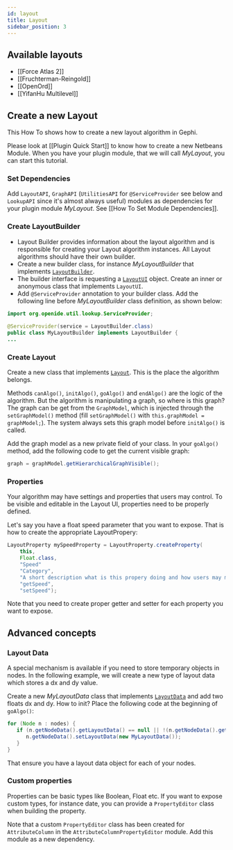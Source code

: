 ```yaml
---
id: layout
title: Layout
sidebar_position: 3
---
```


## Available layouts

- [[Force Atlas 2]]
- [[Fruchterman-Reingold]]
- [[OpenOrd]]
- [[YifanHu Multilevel]]

## Create a new Layout

This How To shows how to create a new layout algorithm in Gephi.

Please look at [[Plugin Quick Start]] to know how to create a new Netbeans Module. When you have your plugin module, that we will call *MyLayout*, you can start this tutorial.

### Set Dependencies

Add `LayoutAPI`, `GraphAPI` (`UtilitiesAPI` for `@ServiceProvider` see below and `LookupAPI` since it's almost always useful) modules as dependencies for your plugin module *MyLayout*. See [[How To Set Module Dependencies]].

### Create LayoutBuilder

* Layout Builder provides information about the layout algorithm and is responsible for creating your Layout algorithm instances. All Layout algorithms should have their own builder.
* Create a new builder class, for instance *MyLayoutBuilder* that implements [`LayoutBuilder`](http://gephi.org/docs/api/org/gephi/layout/spi/LayoutBuilder.html).
* The builder interface is requesting a [`LayoutUI`](http://gephi.org/docs/api/org/gephi/layout/spi/LayoutUI.html) object. Create an inner or anonymous class that implements `LayoutUI`.
* Add `@ServiceProvider` annotation to your builder class. Add the following line before *MyLayoutBuilder* class definition, as shown below:

```java
import org.openide.util.lookup.ServiceProvider;
 
@ServiceProvider(service = LayoutBuilder.class)
public class MyLayoutBuilder implements LayoutBuilder {
...
```

### Create Layout

Create a new class that implements [`Layout`](http://gephi.org/docs/api/org/gephi/layout/spi/Layout.html). This is the place the algorithm belongs.

Methods `canAlgo()`, `initAlgo()`, `goAlgo()` and `endAlgo()` are the logic of the algorithm. But the algorithm is manipulating a graph, so where is this graph? The graph can be get from the `GraphModel`, which is injected through the `setGraphModel()` method (fill `setGraphModel()` with `this.graphModel = graphModel;`). The system always sets this graph model before `initAlgo()` is called.

Add the graph model as a new private field of your class.
In your `goAlgo()` method, add the following code to get the current visible graph:

```java
graph = graphModel.getHierarchicalGraphVisible();
```

### Properties

Your algorithm may have settings and properties that users may control. To be visible and editable in the Layout UI, properties need to be properly defined.

Let's say you have a float speed parameter that you want to expose. That is how to create the appropriate LayoutPropery:

```java
LayoutProperty mySpeedProperty = LayoutProperty.createProperty(
    this, 
    Float.class,
    "Speed"
    "Category",
    "A short description what is this propery doing and how users may modify it",
    "getSpeed", 
    "setSpeed");
```

Note that you need to create proper getter and setter for each property you want to expose.

## Advanced concepts

### Layout Data

A special mechanism is available if you need to store temporary objects in nodes. In the following example, we will create a new type of layout data which stores a dx and dy value.

Create a new *MyLayoutData* class that implements [`LayoutData`](http://gephi.org/docs/api/org/gephi/graph/spi/LayoutData.html) and add two floats dx and dy.
How to init? Place the following code at the beginning of `goAlgo()`:

```java
for (Node n : nodes) {
   if (n.getNodeData().getLayoutData() == null || !(n.getNodeData().getLayoutData() instanceof MyLayoutData)) {
      n.getNodeData().setLayoutData(new MyLayoutData());
   }
}
```

That ensure you have a layout data object for each of your nodes.

### Custom properties

Properties can be basic types like Boolean, Float etc. If you want to expose custom types, for instance date, you can provide a `PropertyEditor` class when building the property.

Note that a custom `PropertyEditor` class has been created for `AttributeColumn` in the `AttributeColumnPropertyEditor` module. Add this module as a new dependency.